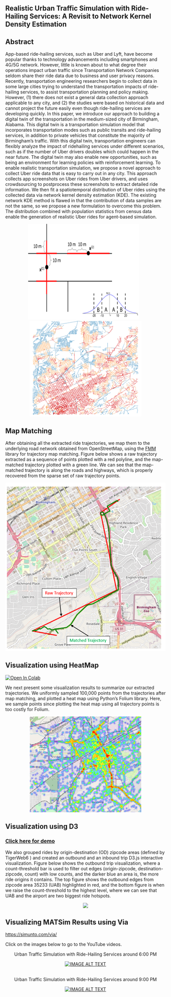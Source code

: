 ## Realistic Urban Traffic Simulation with Ride-Hailing Services: A Revisit to Network Kernel Density Estimation

## Abstract
App-based ride-hailing services, such as Uber and Lyft, have become
popular thanks to technology advancements including smartphones
and 4G/5G network. However, little is known about to what degree
their operations impact urban traffic since Transportation Network
Companies seldom share their ride data due to business and user
privacy reasons. Recently, transportation engineering researchers
begin to collect data in some large cities trying to understand the
transportation impacts of ride-hailing services, to assist transportation planning and policy making. However, (1) there does not exist
a general data collection approach applicable to any city, and (2) the
studies were based on historical data and cannot project the future
easily even though ride-hailing services are developing quickly.
In this paper, we introduce our approach to building a digital
twin of the transportation in the medium-sized city of Birmingham,
Alabama. This digital twin is a transportation simulation model
that incorporates transportation modes such as public transits and
ride-hailing services, in addition to private vehicles that constitute the majority of Birmingham’s traffic. With this digital twin,
transportation engineers can flexibly analyze the impact of ridehailing services under different scenarios, such as if the number of
Uber drivers doubles which could happen in the near future. The
digital twin may also enable new opportunities, such as being an
environment for learning policies with reinforcement learning.
To enable realistic transportation simulation, we propose a novel
approach to collect Uber ride data that is easy to carry out in any
city. This approach collects app screenshots on Uber rides from Uber
drivers, and uses crowdsourcing to postprocess these screenshots
to extract detailed ride information. We then fit a spatiotemporal
distribution of Uber rides using the collected data via network kernel density estimation (KDE). The existing network KDE method is
flawed in that the contribution of data samples are not the same, so
we propose a new formulation to overcome this problem. The distribution combined with population statistics from census data enable
the generation of realistic Uber rides for agent-based simulation.

<p align="center">
  <img src="imgs/netweight.png" width="350" height="300" />
  &nbsp;&nbsp; 
  <img src="imgs/std_200.png" width="350" height="300" />
</p>

## Map Matching
After obtaining all the extracted ride trajectories, we map them
to the underlying road network obtained from OpenStreetMap, using the [FMM](https://github.com/cyang-kth/fmm)
library for trajectory map matching. Figure below shows
a raw trajectory extracted as a sequence of
points plotted with a red polyline, and the map-matched trajectory
plotted with a green line. We can see that the map-matched trajectory is along the roads and highways, which is properly recovered
from the sparse set of raw trajectory points.

<p align="center">
  <img src="imgs/raw_matched.PNG"/>
</p>

## Visualization using HeatMap
[![Open In Colab](https://colab.research.google.com/assets/colab-badge.svg)](https://colab.research.google.com/github/jalal1/UberSim/blob/master/heatmap/Trajectory_Vis.ipynb)

We next present some visualization results to summarize our
extracted trajectories. We uniformly sampled 100,000 points from
the trajectories after map matching, and plotted a heat map using
Python’s Folium library. Here, we sample points since plotting
the heat map using all trajectory points is too costly for Folium.

<p align="center">
  <img src="imgs/heatmap.png" width="350" height="300"  />
</p>

## Visualization using D3
### [Click here for demo](https://inspiring-fox-a56ec4.netlify.app/)

We also grouped rides by origin-destination (OD) zipcode areas
(defined by TigerWeb6
) and created an outbound and an inbound
trip D3.js interactive visualization. Figure below shows the outbound
trip visualization, where a count-threshold bar is used to filter out
edges (origin-zipcode, destination-zipcode, count) with low counts,
and the darker blue an area is, the more ride origins it contains.
The top figure shows the outbound edges from zipcode area 35233
(UAB) highlighted in red, and the bottom figure is when we raise
the count-threshold to the highest level, where we can see that UAB
and the airport are two biggest ride hotspots.


<p align="center">
  <img src="imgs/vis.gif" />
</p>


## Visualizing MATSim Results using Via
https://simunto.com/via/

Click on the images below to go to the YouTube videos.


<div align="center">
<p align="center">Urban Traffic Simulation with Ride-Hailing Services around 6:00 PM</p>
  <a href="https://www.youtube.com/watch?v=NGCIqhzRFo4"><img src="https://img.youtube.com/vi/NGCIqhzRFo4/0.jpg" alt="IMAGE ALT TEXT"></a>
</div>
<br>

<div align="center">
<p align="center">Urban Traffic Simulation with Ride-Hailing Services around 9:00 PM</p>
  <a href="https://www.youtube.com/watch?v=rmTgLQlxt3w"><img src="https://img.youtube.com/vi/rmTgLQlxt3w/0.jpg" alt="IMAGE ALT TEXT"></a>
</div>